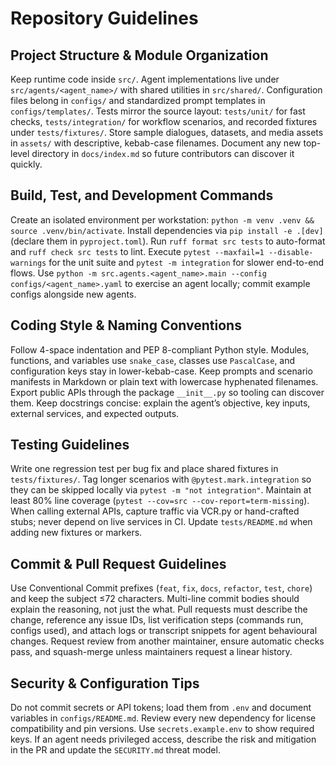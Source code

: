 # Repository Guidelines

## Project Structure & Module Organization
Keep runtime code inside `src/`. Agent implementations live under `src/agents/<agent_name>/` with shared utilities in `src/shared/`. Configuration files belong in `configs/` and standardized prompt templates in `configs/templates/`. Tests mirror the source layout: `tests/unit/` for fast checks, `tests/integration/` for workflow scenarios, and recorded fixtures under `tests/fixtures/`. Store sample dialogues, datasets, and media assets in `assets/` with descriptive, kebab-case filenames. Document any new top-level directory in `docs/index.md` so future contributors can discover it quickly.

## Build, Test, and Development Commands
Create an isolated environment per workstation: `python -m venv .venv && source .venv/bin/activate`. Install dependencies via `pip install -e .[dev]` (declare them in `pyproject.toml`). Run `ruff format src tests` to auto-format and `ruff check src tests` to lint. Execute `pytest --maxfail=1 --disable-warnings` for the unit suite and `pytest -m integration` for slower end-to-end flows. Use `python -m src.agents.<agent_name>.main --config configs/<agent_name>.yaml` to exercise an agent locally; commit example configs alongside new agents.

## Coding Style & Naming Conventions
Follow 4-space indentation and PEP 8-compliant Python style. Modules, functions, and variables use `snake_case`, classes use `PascalCase`, and configuration keys stay in lower-kebab-case. Keep prompts and scenario manifests in Markdown or plain text with lowercase hyphenated filenames. Export public APIs through the package `__init__.py` so tooling can discover them. Keep docstrings concise: explain the agent’s objective, key inputs, external services, and expected outputs.

## Testing Guidelines
Write one regression test per bug fix and place shared fixtures in `tests/fixtures/`. Tag longer scenarios with `@pytest.mark.integration` so they can be skipped locally via `pytest -m "not integration"`. Maintain at least 80% line coverage (`pytest --cov=src --cov-report=term-missing`). When calling external APIs, capture traffic via VCR.py or hand-crafted stubs; never depend on live services in CI. Update `tests/README.md` when adding new fixtures or markers.

## Commit & Pull Request Guidelines
Use Conventional Commit prefixes (`feat`, `fix`, `docs`, `refactor`, `test`, `chore`) and keep the subject ≤72 characters. Multi-line commit bodies should explain the reasoning, not just the what. Pull requests must describe the change, reference any issue IDs, list verification steps (commands run, configs used), and attach logs or transcript snippets for agent behavioural changes. Request review from another maintainer, ensure automatic checks pass, and squash-merge unless maintainers request a linear history.

## Security & Configuration Tips
Do not commit secrets or API tokens; load them from `.env` and document variables in `configs/README.md`. Review every new dependency for license compatibility and pin versions. Use `secrets.example.env` to show required keys. If an agent needs privileged access, describe the risk and mitigation in the PR and update the `SECURITY.md` threat model.
